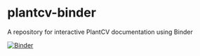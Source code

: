 # plantcv-binder
A repository for interactive PlantCV documentation using Binder

[![Binder](https://mybinder.org/badge.svg)](https://mybinder.org/v2/gh/bigfin/PlantCV_CannTx_1/master?filepath=notebooks%2Fvis_tutorial.ipynb)
